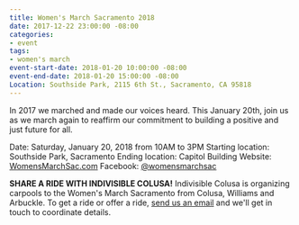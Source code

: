 ```yaml
---
title: Women's March Sacramento 2018
date: 2017-12-22 23:00:00 -08:00
categories:
- event
tags:
- women's march
event-start-date: 2018-01-20 10:00:00 -08:00
event-end-date: 2018-01-20 15:00:00 -08:00
Location: Southside Park, 2115 6th St., Sacramento, CA 95818
---
```


In 2017 we marched and made our voices heard. This January 20th, join us as we march again to reaffirm our commitment to building a positive and just future for all. 

Date: Saturday, January 20, 2018 from 10AM to 3PM
Starting location: Southside Park, Sacramento
Ending location: Capitol Building
Website: [WomensMarchSac.com](http://WomensMarchSac.com)
Facebook: [@womensmarchsac](https://www.facebook.com/events/299702777200197)

**SHARE A RIDE WITH INDIVISIBLE COLUSA!**
Indivisible Colusa is organizing carpools to the Women's March Sacramento from Colusa, Williams and Arbuckle. To get a ride or offer a ride, [send us an email](mailto:indivisiblecolusa@gmail.com) and we'll get in touch to coordinate details. 